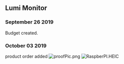 Lumi Monitor
------------

### September 26 2019
Budget created.
### October 03 2019
product order added
![proofPic.png]()
![RaspberPI.HEIC]()
